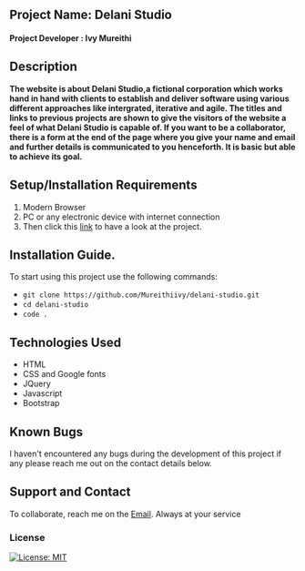 ## Project Name: Delani Studio
#### Project Developer : Ivy Mureithi

## Description
  **The website is about Delani Studio,a fictional corporation which works hand in hand with clients to establish and deliver software using various different approaches like intergrated, iterative and agile. The titles and links to previous projects are shown to give the visitors of the website a feel of what Delani Studio is capable of. If you want to be a collaborator, there is a form at the end of the page where you give your name and email and further details is communicated to you henceforth. It is basic but able to achieve its goal.**


  ## Setup/Installation Requirements

1. Modern Browser
2. PC or any electronic device with internet connection
3. Then click this [link](https:/MureithiIvy.github.io/delani-studio)  to have  a look  at the  project.

## Installation Guide.
To start using this project use the following commands:

- `git clone https://github.com/Mureithiivy/delani-studio.git`
- `cd delani-studio`
- `code .`

## Technologies Used
* HTML
* CSS and Google fonts
* JQuery
* Javascript
* Bootstrap
## Known Bugs
I haven't encountered any bugs during the development of this project if any please reach me out on the contact details below. 

## Support and Contact
To collaborate, reach me on the [Email](mureithivy@gmail.com). Always at your service 
### License
[![License: MIT](https://img.shields.io/badge/License-MIT-yellow.svg)](https://opensource.org/licenses/MIT)
